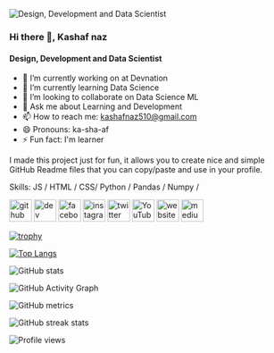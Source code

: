 ![Design, Development and Data Scientist](https://media-exp1.licdn.com/dms/image/C4D16AQEEeNG_bsWjVw/profile-displaybackgroundimage-shrink_350_1400/0/1631340893358?e=1639008000&v=beta&t=XENTgCneZwLyK46Z65AtjgOJt_JTmLg7i5qKnwiUFiE)

### Hi there 👋, Kashaf naz
#### Design, Development and Data Scientist 

- 🔭 I’m currently working on at Devnation 
- 🌱 I’m currently learning Data Science 
- 👯 I’m looking to collaborate on Data Science ML 
- 💬 Ask me about Learning and Development 
- 📫 How to reach me: kashafnaz510@gmail.com 
- 😄 Pronouns: ka-sha-af 
- ⚡ Fun fact: I'm learner 

I made this project just for fun, it allows you to create nice and simple GitHub Readme files that you can copy/paste and use in your profile.

Skills:  JS / HTML / CSS/ Python / Pandas / Numpy /


[<img src='https://cdn.jsdelivr.net/npm/simple-icons@3.0.1/icons/github.svg' alt='github' height='40'>](https://github.com/kashaf874)  [<img src='https://cdn.jsdelivr.net/npm/simple-icons@3.0.1/icons/dev-dot-to.svg' alt='dev' height='40'>](https://dev.to/kashaf874)  [<img src='https://cdn.jsdelivr.net/npm/simple-icons@3.0.1/icons/facebook.svg' alt='facebook' height='40'>](https://www.facebook.com/https://www.facebook.com/kashaf.naz.733/)  [<img src='https://cdn.jsdelivr.net/npm/simple-icons@3.0.1/icons/instagram.svg' alt='instagram' height='40'>](https://www.instagram.com/https://www.instagram.com/kashafnazofficial//)  [<img src='https://cdn.jsdelivr.net/npm/simple-icons@3.0.1/icons/twitter.svg' alt='twitter' height='40'>](https://twitter.com/FROZEN53300196)  [<img src='https://cdn.jsdelivr.net/npm/simple-icons@3.0.1/icons/youtube.svg' alt='YouTube' height='40'>](https://www.youtube.com/channel/Kashaf_Naz)  [<img src='https://cdn.jsdelivr.net/npm/simple-icons@3.0.1/icons/icloud.svg' alt='website' height='40'>](https://kashaf-portfolio.netlify.app/)  [<img src='https://cdn.jsdelivr.net/npm/simple-icons@3.0.1/icons/medium.svg' alt='medium' height='40'>](https://medium.com/@Kashaf_Naz)  


[![trophy](https://github-profile-trophy.vercel.app/?username=kashaf874)](https://github.com/ryo-ma/github-profile-trophy)

[![Top Langs](https://github-readme-stats.vercel.app/api/top-langs/?username=kashaf874)](https://github.com/anuraghazra/github-readme-stats)

![GitHub stats](https://github-readme-stats.vercel.app/api?username=kashaf874&show_icons=true)  

![GitHub Activity Graph](https://activity-graph.herokuapp.com/graph?username=kashaf874)  

![GitHub metrics](https://metrics.lecoq.io/kashaf874)  

![GitHub streak stats](https://github-readme-streak-stats.herokuapp.com/?user=kashaf874)  

![Profile views](https://gpvc.arturio.dev/kashaf874)  
